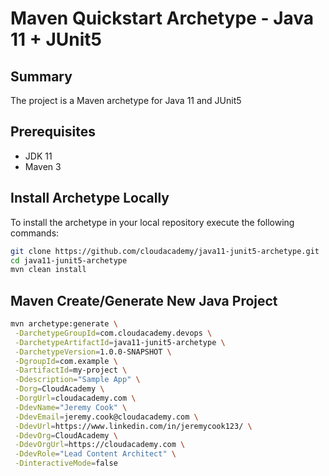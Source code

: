 # Maven Quickstart Archetype - Java 11 + JUnit5

## Summary
The project is a Maven archetype for Java 11 and JUnit5

## Prerequisites
* JDK 11
* Maven 3

## Install Archetype Locally

To install the archetype in your local repository execute the following commands:

```bash
git clone https://github.com/cloudacademy/java11-junit5-archetype.git
cd java11-junit5-archetype
mvn clean install
```

## Maven Create/Generate New Java Project

```bash
mvn archetype:generate \
 -DarchetypeGroupId=com.cloudacademy.devops \
 -DarchetypeArtifactId=java11-junit5-archetype \
 -DarchetypeVersion=1.0.0-SNAPSHOT \
 -DgroupId=com.example \
 -DartifactId=my-project \
 -Ddescription="Sample App" \
 -Dorg=CloudAcademy \
 -DorgUrl=cloudacademy.com \
 -DdevName="Jeremy Cook" \
 -DdevEmail=jeremy.cook@cloudacademy.com \
 -DdevUrl=https://www.linkedin.com/in/jeremycook123/ \
 -DdevOrg=CloudAcademy \
 -DdevOrgUrl=https://cloudacademy.com \
 -DdevRole="Lead Content Architect" \
 -DinteractiveMode=false
```
